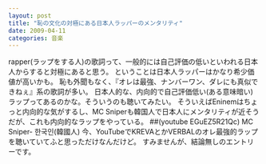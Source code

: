 ```yaml
---
layout: post
title: "恥の文化の対極にある日本人ラッパーのメンタリティ"
date: 2009-04-11
categories: 音楽
---
```

rapper(ラップをする人)の歌詞って、一般的には自己評価の低いといわれる日本人からすると対極にあると思う。
ということは日本人ラッパーはかなり希少価値が高いかも。
恥も外聞もなく、『オレは最強、ナンバーワン、ダレにも真似できねぇ』系の歌詞が多い。
日本人的な、内向的で自己評価低い(ある意味暗い)ラップってあるのかな。そういうのも聴いてみたい。
そういえばEninemはちょっと内向的な気がするし、MC Sniperも韓国人で日本人にメンタリティが近そうだが、これも内向的なラップをやっている。
 ##(youtube EGuEZ5R21Qc)  MC Sniper- 한국인(韓國人)
今、YouTubeでKREVAとかVERBALのオレ最強的ラップを聴いていてふと思っただけなんだけど。
すみませんが、結論無しのエントリーです。
